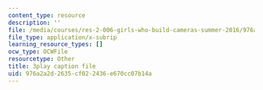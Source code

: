 ```yaml
---
content_type: resource
description: ''
file: /media/courses/res-2-006-girls-who-build-cameras-summer-2016/976a2a2d2635cf022436e670cc07b14a_fp7wylcPRKM.srt
file_type: application/x-subrip
learning_resource_types: []
ocw_type: OCWFile
resourcetype: Other
title: 3play caption file
uid: 976a2a2d-2635-cf02-2436-e670cc07b14a
---
```


